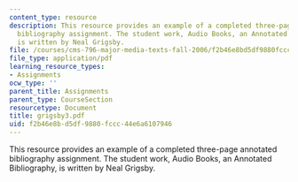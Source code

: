 ```yaml
---
content_type: resource
description: This resource provides an example of a completed three-page annotated
  bibliography assignment. The student work, Audio Books, an Annotated Bibliography,
  is written by Neal Grigsby.
file: /courses/cms-796-major-media-texts-fall-2006/f2b46e8bd5df9880fccc44e6a6107946_grigsby3.pdf
file_type: application/pdf
learning_resource_types:
- Assignments
ocw_type: ''
parent_title: Assignments
parent_type: CourseSection
resourcetype: Document
title: grigsby3.pdf
uid: f2b46e8b-d5df-9880-fccc-44e6a6107946
---
```

This resource provides an example of a completed three-page annotated bibliography assignment. The student work, Audio Books, an Annotated Bibliography, is written by Neal Grigsby.

